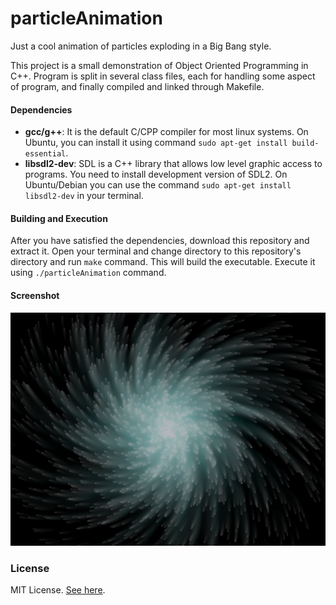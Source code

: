 # particleAnimation
Just a cool animation of particles exploding in a Big Bang style.

This project is a small demonstration of Object Oriented Programming in C++. Program is split in several class files, each for handling some aspect of program, and finally compiled and linked through Makefile.

#### Dependencies

* **gcc/g++**: It is the default C/CPP compiler for most linux systems. On Ubuntu, you can install it using command `sudo apt-get install build-essential`.
* **libsdl2-dev**: SDL is a C++ library that allows low level graphic access to programs. You need to install development version of SDL2. On Ubuntu/Debian you can use the command `sudo apt-get install libsdl2-dev` in your terminal.

#### Building and Execution

After you have satisfied the dependencies, download this repository and extract it. Open your terminal and change directory to this repository's directory and run `make` command. This will build the executable. Execute it using `./particleAnimation` command.

#### Screenshot

![Program Screenshot](screenshot2.png)

### License

MIT License. [See here](LICENSE.md).
